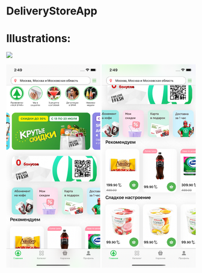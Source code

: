 # DeliveryStoreApp

# Illustrations:

<img src="https://github.com/asapnastya/DeliveryStoreApp/blob/main/Illustrations/screenRecording.gif" width="250">



<img src="https://github.com/asapnastya/DeliveryStoreApp/blob/main/Illustrations/firstScreen.png" width="250"> <img src="https://github.com/asapnastya/DeliveryStoreApp/blob/main/Illustrations/secondScreen.png" width="250">

